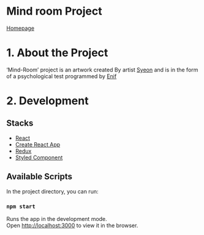 Mind room Project
==========================
[Homepage](https://mind-room.syeon.studio/)


# 1. About the Project

‘Mind-Room’ project is an artwork created By artist [Syeon](https://www.instagram.com/syeon.artist/) and is in the form of a psychological test programmed by [Enif]("https://github.com/KYJ-Enif)



# 2. Development

## Stacks
* [React](https://reactjs.org/)
* [Create React App](https://github.com/facebook/create-react-app)
* [Redux](https://redux.js.org/)
* [Styled Component](https://styled-components.com/)

## Available Scripts

In the project directory, you can run:

### `npm start`

Runs the app in the development mode.\
Open [http://localhost:3000](http://localhost:3000) to view it in the browser.
